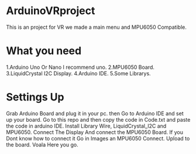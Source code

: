# ArduinoVRproject
This is an project for VR we made a main menu and MPU6050 Compatible. 
# What you need
1.Arduino Uno Or Nano I recommend uno.
2.MPU6050 Board.
3.LiquidCrystal I2C Display.
4.Arduino IDE.
5.Some Librarys.
# Settings Up
Grab Arduino Board and plug it in your pc.
then Go to Arduino IDE and set up your board.
Go to this repo and then copy the code in Code.txt and paste the code in arduino IDE.
Install Library Wire, LiquidCrystal_I2C and MPU6050.
Connect The Display And connect the MPU6050 Board. If you Dont know how to connect it Go in Images an MPU6050 Connect.
Upload to the board.
Voala Here you go.

